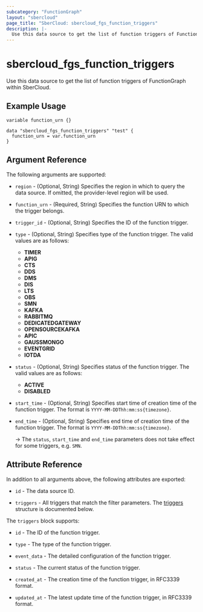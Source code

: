 ```yaml
---
subcategory: "FunctionGraph"
layout: "sbercloud"
page_title: "SberCloud: sbercloud_fgs_function_triggers"
description: |-
  Use this data source to get the list of function triggers of FunctionGraph within SberCloud.
---
```


# sbercloud_fgs_function_triggers

Use this data source to get the list of function triggers of FunctionGraph within SberCloud.

## Example Usage

```hcl
variable function_urn {}

data "sbercloud_fgs_function_triggers" "test" {
  function_urn = var.function_urn
}
```

## Argument Reference

The following arguments are supported:

* `region` - (Optional, String) Specifies the region in which to query the data source.
  If omitted, the provider-level region will be used.

* `function_urn` - (Required, String) Specifies the function URN to which the trigger belongs.

* `trigger_id` - (Optional, String) Specifies the ID of the function trigger.

* `type` - (Optional, String) Specifies type of the function trigger.
  The valid values are as follows:
  + **TIMER**
  + **APIG**
  + **CTS**
  + **DDS**
  + **DMS**
  + **DIS**
  + **LTS**
  + **OBS**
  + **SMN**
  + **KAFKA**
  + **RABBITMQ**
  + **DEDICATEDGATEWAY**
  + **OPENSOURCEKAFKA**
  + **APIC**
  + **GAUSSMONGO**
  + **EVENTGRID**
  + **IOTDA**

* `status` - (Optional, String) Specifies status of the function trigger.
  The valid values are as follows:
  + **ACTIVE**
  + **DISABLED**

* `start_time` - (Optional, String) Specifies start time of creation time of the function trigger.
  The format is `YYYY-MM-DDThh:mm:ss{timezone}`.

* `end_time` - (Optional, String) Specifies end time of creation time of the function trigger.
  The format is `YYYY-MM-DDThh:mm:ss{timezone}`.

  -> The `status`, `start_time` and `end_time` parameters does not take effect for some triggers, e.g. `SMN`.

## Attribute Reference

In addition to all arguments above, the following attributes are exported:

* `id` - The data source ID.

* `triggers` - All triggers that match the filter parameters.
  The [triggers](#function_triggers) structure is documented below.

<a name="function_triggers"></a>
The `triggers` block supports:

* `id` - The ID of the function trigger.

* `type` - The type of the function trigger.

* `event_data` - The detailed configuration of the function trigger.

* `status` - The current status of the function trigger.

* `created_at` - The creation time of the function trigger, in RFC3339 format.

* `updated_at` - The latest update time of the function trigger, in RFC3339 format.
